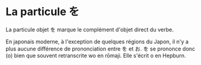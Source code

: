 # La particule を

La particule objet を marque le complément d'objet direct du verbe.

En japonais moderne, à l'exception de quelques régions du Japon, il n'y a plus aucune différence de prononciation entre を et お. を se prononce donc (o) bien que souvent retranscrite wo en rōmaji. Elle s'écrit o en Hepburn.
